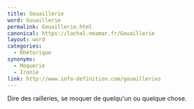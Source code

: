 ```yaml
---
title: Gouaillerie
word: Gouaillerie
permalink: Gouaillerie.html
canonical: https://lachal.neamar.fr/Gouaillerie
layout: word
categories:
  - Rhétorique
synonyms:
  - Moquerie
  - Ironie
link: http://www.info-definition.com/gouailleries
---
```


Dire des railleries, se moquer de quelqu'un ou quelque chose.

